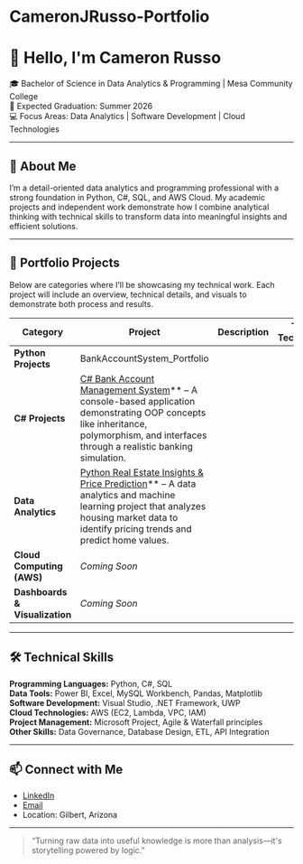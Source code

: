 # CameronJRusso-Portfolio
# 👋 Hello, I'm Cameron Russo
🎓 Bachelor of Science in Data Analytics & Programming | Mesa Community College  
📅 Expected Graduation: Summer 2026  
💻 Focus Areas: Data Analytics | Software Development | Cloud Technologies  

---

## 🧭 About Me
I’m a detail-oriented data analytics and programming professional with a strong foundation in Python, C#, SQL, and AWS Cloud. My academic projects and independent work demonstrate how I combine analytical thinking with technical skills to transform data into meaningful insights and efficient solutions.  

---

## 💼 Portfolio Projects
Below are categories where I’ll be showcasing my technical work. Each project will include an overview, technical details, and visuals to demonstrate both process and results.  

| Category | Project | Description | Tools & Technologies |
|-----------|----------|--------------|----------------------|
| **Python Projects** | BankAccountSystem_Portfolio | | |
| **C# Projects** | [C# Bank Account Management System](BankAccountSystem_Portfolio/)** – A console-based application demonstrating OOP concepts like inheritance, polymorphism, and interfaces through a realistic banking simulation. | | |
| **Data Analytics** | [Python Real Estate Insights & Price Prediction](Python_Projects/RealEstateInsights_Portfolio/)** – A data analytics and machine learning project that analyzes housing market data to identify pricing trends and predict home values. | | |
| **Cloud Computing (AWS)** | *Coming Soon* | | |
| **Dashboards & Visualization** | *Coming Soon* | | |

---

## 🛠️ Technical Skills
**Programming Languages:** Python, C#, SQL  
**Data Tools:** Power BI, Excel, MySQL Workbench, Pandas, Matplotlib  
**Software Development:** Visual Studio, .NET Framework, UWP  
**Cloud Technologies:** AWS (EC2, Lambda, VPC, IAM)  
**Project Management:** Microsoft Project, Agile & Waterfall principles  
**Other Skills:** Data Governance, Database Design, ETL, API Integration  

---

## 📫 Connect with Me
- [LinkedIn](https://www.linkedin.com/in/cameron-russo-a5634a200)  
- [Email](mailto:camrusso94@gmail.com)  
- Location: Gilbert, Arizona  

---

> “Turning raw data into useful knowledge is more than analysis—it's storytelling powered by logic.”

